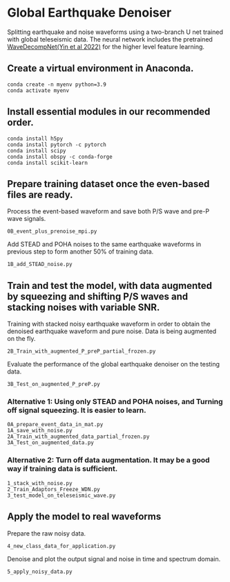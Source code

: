 # Global Earthquake Denoiser  
Splitting earthquake and noise waveforms using a two-branch U net trained with global teleseismic data.
The neural network includes the pretrained [WaveDecompNet(Yin et al 2022)](https://github.com/yinjiuxun/WaveDecompNet-paper/) for the higher level feature learning.

## Create a virtual environment in Anaconda.
```
conda create -n myenv python=3.9
conda activate myenv
```
## Install essential modules in our recommended order.
```
conda install h5py
conda install pytorch -c pytorch
conda install scipy
conda install obspy -c conda-forge
conda install scikit-learn
```
## Prepare training dataset once the even-based files are ready.
Process the event-based waveform and save both P/S wave and pre-P wave signals.
```
0B_event_plus_prenoise_mpi.py
```
Add STEAD and POHA noises to the same earthquake waveforms in previous step to form another 50% of training data.
```
1B_add_STEAD_noise.py
```

## Train and test the model, with data augmented by squeezing and shifting P/S waves and stacking noises with variable SNR.
Training with stacked noisy earthquake waveform in order to obtain the denoised earthquake waveform and pure noise. Data is being augmented on the fly.
```
2B_Train_with_augmented_P_preP_partial_frozen.py
```
Evaluate the performance of the global earthquake denoiser on the testing data.
```
3B_Test_on_augmented_P_preP.py
``` 

### Alternative 1: Using only STEAD and POHA noises, and Turning off signal squeezing. It is easier to learn.
```
0A_prepare_event_data_in_mat.py
1A_save_with_noise.py
2A_Train_with_augmented_data_partial_frozen.py
3A_Test_on_augmented_data.py
```

### Alternative 2: Turn off data augmentation. It may be a good way if training data is sufficient.
```
1_stack_with_noise.py
2_Train_Adaptors_Freeze_WDN.py
3_test_model_on_teleseismic_wave.py
```

## Apply the model to real waveforms
Prepare the raw noisy data.
```
4_new_class_data_for_application.py
```
Denoise and plot the output signal and noise in time and spectrum domain.
```
5_apply_noisy_data.py
```
